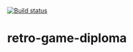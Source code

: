 [![Build status](https://ci.appveyor.com/api/projects/status/b1rmvmv4mlb2buqc?svg=true)](https://ci.appveyor.com/project/Lozick13/retro-game-diploma)
# retro-game-diploma
